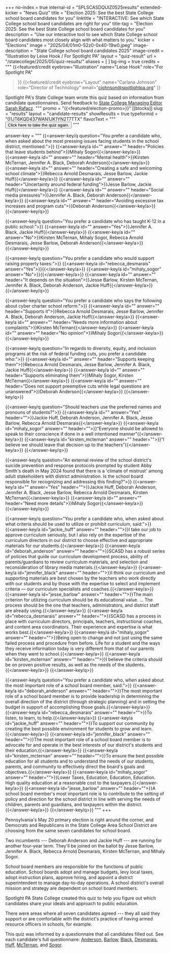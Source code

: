 +++
no-index = true
internal-id = "SPLSCASDQUIZ0525results"
extended-kicker = "News Quiz"
title = "Election 2025: See the best State College school board candidates for you"
linktitle = "INTERACTIVE: See which State College school board candidates are right for you"
title-tag = "Election 2025: See the best State College school board candidates for you"
description = "Use our interactive tool to see which State College school board candidates most closely align with what matters to you."
kicker = "Elections"
image = "2025/04/01m0-52z0-0x40-19w0.jpeg"
image-description = "State College school board candidates 2025"
image-credit = "Illustration by Leise Hook / For Spotlight PA"
layout = "quiz-result"
url = "/statecollege/2025/05/quiz-results/"
aliases = [
]
bg-img = true
credits = """
  {{<featured/credit
    eyebrow="Illustration"
    name="Leise Hook"
    role="For Spotlight PA"
  >}}
  {{<featured/credit
      eyebrow="Layout"
      name="Carlana Johnson"
      role="Director of Technology"
      email="cjohnson@spotlightpa.org"
  >}}

  <span class="spl-links-navy">Spotlight PA's State College team wrote this quiz based on information from candidate questionnaires. Send feedback to [State College Managing Editor Sarah Rafacz](mailto:srafacz@spotlightpa.org).</span>
  """
promo = "{{<featured/election-promo>}}"
[[blocks]]
slug = "results"
layout = "candidate-results"
showResults = true
typeformid = "01JT6KQD437WAN1JK1YN2T7TTX"
flavorText = """
<button onclick="document.querySelector('button[data-tf-popup]').click()" class="text-lg underline underline-offset-2">Click here to take the quiz again.</button>
"""

answer-key = """
{{<answer-key/q question="You prefer a candidate who, when asked about the most pressing issues facing students in the school district, mentioned:">}}
  {{<answer-key/a id="" answer="" header="Policies that leave students behind">}}Mihaly Sogor{{</answer-key/a>}}
  {{<answer-key/a id="" answer="" header="Mental health">}}Kirsten McTernan, Jennifer A. Black, Deborah Anderson{{</answer-key/a>}}
  {{<answer-key/a id="" answer="" header="Creating a safe and welcoming school climate">}}Rebecca Arnold Desmarais, Jesse Barlow, Jackie Huff{{</answer-key/a>}}
  {{<answer-key/a id="" answer="" header="Uncertainty around federal funding">}}Jesse Barlow, Jackie Huff{{</answer-key/a>}}
  {{<answer-key/a id="" answer="" header="Social media pressures">}}Jennifer A. Black, Deborah Anderson{{</answer-key/a>}}
  {{<answer-key/a id="" answer="" header="Avoiding excessive tax increases and program cuts">}}Deborah Anderson{{</answer-key/a>}}
{{</answer-key/q>}}

{{<answer-key/q question="You prefer a candidate who has taught K-12 in a public school:">}}
  {{<answer-key/a id="" answer="Yes">}}Jennifer A. Black, Jackie Huff{{</answer-key/a>}}
  {{<answer-key/a id="" answer="No">}}Kirsten McTernan, Mihaly Sogor, Rebecca Arnold Desmarais, Jesse Barlow, Deborah Anderson{{</answer-key/a>}}
{{</answer-key/q>}}

{{<answer-key/q question="You prefer a candidate who would support raising property taxes:">}}
  {{<answer-key/a id="rebecca_desmarais" answer="Yes">}}{{</answer-key/a>}}
  {{<answer-key/a id="mihaly_sogor" answer="No">}}{{</answer-key/a>}}
  {{<answer-key/a id="" answer="" header="It depends on the situation">}}Jesse Barlow, Kirsten McTernan, Jennifer A. Black, Deborah Anderson, Jackie Huff{{</answer-key/a>}}
{{</answer-key/q>}}

{{<answer-key/q question="You prefer a candidate who says the following about cyber charter school reform:">}}
  {{<answer-key/a id="" answer="" header="Supports it">}}Rebecca Arnold Desmarais, Jesse Barlow, Jennifer A. Black, Deborah Anderson, Jackie Huff{{</answer-key/a>}}
  {{<answer-key/a id="" answer="" header="Needs more information about complaints">}}Kirsten McTernan{{</answer-key/a>}}
  {{<answer-key/a id="" answer="" header="No opinion">}}Mihaly Sogor{{</answer-key/a>}}
{{</answer-key/q>}}

{{<answer-key/q question="In regards to diversity, equity, and inclusion programs at the risk of federal funding cuts, you prefer a candidate who:">}}
  {{<answer-key/a id="" answer="" header="Supports keeping them">}}Rebecca Arnold Desmarais, Jesse Barlow, Jennifer A. Black, Jackie Huff{{</answer-key/a>}}
  {{<answer-key/a id="" answer="" header="Supports eliminating them">}}Mihaly Sogor, Kirsten McTernan{{</answer-key/a>}}
  {{<answer-key/a id="" answer="" header="Does not support preemptive cuts while legal questions are unanswered">}}Deborah Anderson{{</answer-key/a>}}
{{</answer-key/q>}}

{{<answer-key/q question="Should teachers use the preferred names and pronouns of students?">}}
  {{<answer-key/a id="" answer="Yes" header="">}}Jackie Huff, Deborah Anderson, Jennifer A. Black, Jesse Barlow, Rebecca Arnold Desmarais{{</answer-key/a>}}
  {{<answer-key/a id="mihaly_sogor" answer="" header="">}}“Everyone should be allowed to speak to their conscience if done in a well intentioned manner”{{</answer-key/a>}}
  {{<answer-key/a id="kirsten_mcternan" answer="" header="">}}“I believe we should leave that decision up to the teachers”{{</answer-key/a>}}
{{</answer-key/q>}}

{{<answer-key/q question="An external review of the school district's suicide prevention and response protocols prompted by student Abby Smith's death in May 2024 found that there is a 'climate of mistrust' among adult stakeholders with district administration. Is the school board responsible for recognizing and addressing this finding?">}}
  {{<answer-key/a id="" answer="Yes" header="">}}Jackie Huff, Deborah Anderson, Jennifer A. Black, Jesse Barlow, Rebecca Arnold Desmarais, Kirsten McTernan{{</answer-key/a>}}
  {{<answer-key/a id="" answer="" header="Need more details">}}Mihaly Sogor{{</answer-key/a>}}
{{</answer-key/q>}}

{{<answer-key/q question="You prefer a candidate who, when asked about what criteria should be used to utilize or prohibit curriculum, said:">}}
  {{<answer-key/a id="jackie_huff" answer="" header="">}}I take our job to approve curriculum seriously, but I also rely on the expertise of the curriculum directors in our district to choose effective and appropriate materials for our students.{{</answer-key/a>}}
  {{<answer-key/a id="deborah_anderson" answer="" header="">}}SCASD has a robust series of policies that guide our curriculum development process, ability of parents/guardians to review curriculum materials, and selection and reconsideration of library media materials.{{</answer-key/a>}}
  {{<answer-key/a id="jennifer_black" answer="" header="">}}I think our curriculum and supporting materials are best chosen by the teachers who work directly with our students and by those with the expertise to select and implement criteria — our curriculum specialists and coaches.{{</answer-key/a>}}
  {{<answer-key/a id="jesse_barlow" answer="" header="">}}The main criterion for utilizing curriculum should be its educational value. … The process should be the one that teachers, administrators, and district staff are already using.{{</answer-key/a>}}
  {{<answer-key/a id="rebecca_desmarais" answer="" header="">}}SCASD has a process in place with curriculum directors, principals, teachers, instructional coaches, and content area coordinators. Their experience and expertise is what works best.{{</answer-key/a>}}
  {{<answer-key/a id="mihaly_sogor" answer="" header="">}}Being open to change and not just using the same failed process and procedure from before. Life for a student and the ways they receive information today is very different from that of our parents when they went to school.{{</answer-key/a>}}
  {{<answer-key/a id="kirsten_mcternan" answer="" header="">}}I believe the criteria should be on proven positive results, as well as the needs of the students.{{</answer-key/a>}}
{{</answer-key/q>}}

{{<answer-key/q question="You prefer a candidate who, when asked about the most important role of a school board member, said:">}}
  {{<answer-key/a id="deborah_anderson" answer="" header="">}}The most important role of a school board member is to provide leadership in determining the overall direction of the district (through strategic planning) and in setting the budget in support of accomplishing those goals.{{</answer-key/a>}}
  {{<answer-key/a id="rebecca_desmarais" answer="" header="">}}To listen, to learn, to help.{{</answer-key/a>}}
  {{<answer-key/a id="jackie_huff" answer="" header="">}}To support our community by creating the best possible environment for students to grow and learn.{{</answer-key/a>}}
  {{<answer-key/a id="jennifer_black" answer="" header="">}}The most important role of a school board member is to advocate for and operate in the best interests of our district's students and their education.{{</answer-key/a>}}
  {{<answer-key/a id="kirsten_mcternan" answer="" header="">}}To ensure the best possible education for all students and to understand the needs of our students, parents, and community to effectively direct the board's goals and objectives.{{</answer-key/a>}}
  {{<answer-key/a id="mihaly_sogor" answer="" header="">}}Lower Taxes, Education, Education, Education. High quality education at a reasonable cost to the taxpayers.{{</answer-key/a>}}
  {{<answer-key/a id="jesse_barlow" answer="" header="">}}A school board member's most important role is to contribute to the setting of policy and direction for the school district in line with serving the needs of children, parents and guardians, and taxpayers within the district.{{</answer-key/a>}}
{{</answer-key/q>}}
"""
+++

Pennsylvania's May 20 primary election is right around the corner, and Democrats and Republicans in the State College Area School District are choosing from the same seven candidates for school board.

Two incumbents --- Deborah Anderson and Jackie Huff --- are running for another four-year term. They'll be joined on the ballot by Jesse Barlow, Jennifer A. Black, Rebecca Arnold Desmarais, Kirsten McTernan, and Mihaly Sogor.

School board members are responsible for the functions of public education. School boards adopt and manage budgets, levy local taxes, adopt instruction plans, approve hiring, and appoint a district superintendent to manage day-to-day operations. A school district's overall mission and strategy are dependent on school board members.

Spotlight PA State College created this quiz to help you figure out which candidates share your ideals and approach to public education.

There were areas where all seven candidates agreed --- they all said they support or are comfortable with the district's practice of having armed resource officers in schools, for example.

This quiz was informed by a questionnaire that all candidates filled out. See each candidate's full questionnaire: [Anderson](https://www.documentcloud.org/documents/25928825-deborah-anderson-spotlight-pa-state-college-school-board-questionnaire/#document/p1), [Barlow](https://www.documentcloud.org/documents/25928828-jesse-barlow-spotlight-pa-state-college-school-board-questionnaire/#document/p1), [Black](https://www.documentcloud.org/documents/25928826-jennifer-black-spotlight-pa-state-college-school-board-questionnaire/#document/p1), [Desmarais](https://www.documentcloud.org/documents/25928830-rebecca-arnold-desmarais-spotlight-pa-state-college-school-board-questionnaire/#document/p1), [Huff](https://www.documentcloud.org/documents/25928829-jackie-huff-spotlight-pa-state-college-school-board-questionnaire/#document/p1), [McTernan](https://www.documentcloud.org/documents/25928824-kirsten-mcternan-spotlight-pa-state-college-school-board-questionnaire/#document/p1), and [Sogor](https://www.documentcloud.org/documents/25928827-mihaly-sogor-spotlight-pa-state-college-school-board-questionnaire/#document/p1).
